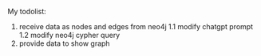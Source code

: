 My todolist:

1. receive data as nodes and edges from neo4j
   1.1 modify chatgpt prompt
   1.2 modify neo4j cypher query
2. provide data to show graph
